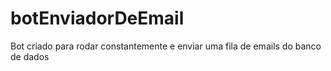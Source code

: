 # botEnviadorDeEmail
Bot criado para rodar constantemente e enviar uma fila de emails do banco de dados
